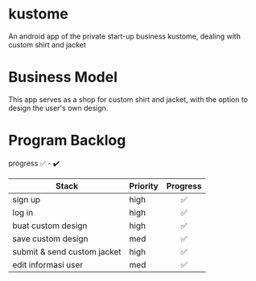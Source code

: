 # kustome
An android app of the private start-up business kustome, dealing with custom shirt and jacket

# Business Model
This app serves as a shop for custom shirt and jacket, with the option to design the user's own design.

# Program Backlog

progress :white_check_mark: - :heavy_check_mark:

| Stack | Priority | Progress |
| --- | --- | :-: |
| sign up | high | :white_check_mark: |
| log in  | high | :white_check_mark: |
| buat custom design | high | :white_check_mark: |
| save custom design | med | :white_check_mark: |
| submit & send custom jacket | high | :white_check_mark: |
| edit informasi user | med | :white_check_mark: |
